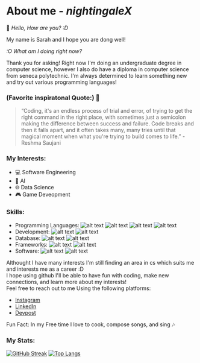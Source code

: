 # About me - *nightingaleX*
:wave: *Hello, How are you? :D <br>*

My name is Sarah and I hope you are dong well! <br>

*:O What am I doing right now? <br>*

Thank you for asking! Right now I'm doing an undergraduate degree in computer science, however I also do have a diploma in computer science from seneca polytechnic. 
I'm always determined to learn something new and try out various programming languages! <br>

### (Favorite inspiratonal Quote:) :star2:
> “Coding, it's an endless process of trial and error, of trying to get the right command in the right place, with sometimes just a semicolon making the difference between success and failure. Code breaks and then it falls apart, and it often takes many, many tries until that magical moment when what you're trying to build comes to life.” - Reshma Saujani

### My Interests:
- :computer: Software Engineering
- :robot: AI
- :globe_with_meridians: Data Science
- :video_game: Game Deveopment

### Skills:
- Programming Languages:  ![alt text](https://img.shields.io/badge/C%2B%2B-ebb3b3) ![alt text](https://img.shields.io/badge/C-ebb3b3) ![alt text](https://img.shields.io/badge/Java-ebb3b3) ![alt text](https://img.shields.io/badge/Python-ebb3b3)
- Development:  ![alt text](https://img.shields.io/badge/JavaScript%20%2F%20HTML%20%2F%20CSS-ebb3b3) ![alt text](https://img.shields.io/badge/Android-ebb3b3)
- Database:  ![alt text](https://img.shields.io/badge/MySQL-ebb3b3) ![alt text](https://img.shields.io/badge/MongoDB-ebb3b3)
- Frameworks:  ![alt text](https://img.shields.io/badge/React-ebb3b3) ![alt text](https://img.shields.io/badge/Express.js-ebb3b3)
- Software:  ![alt text](https://img.shields.io/badge/Visual_Studio_Code-ebb3b3) ![alt text](https://img.shields.io/badge/Android_Studio-ebb3b3)


Althought I have many interests I'm still finding an area in cs which suits me and interests me as a career :D <br>
I hope using github I'll be able to have fun with coding, make new connections, and learn more about my interests! <br>
Feel free to reach out to me Using the following platforms: 

- [Instagram](https://www.instagram.com/nightingalex03/)
- [LinkedIn](https://www.linkedin.com/in/sarah-mathew-0a4a06204/)
- [Devpost](https://devpost.com/NightingaleX03)

Fun Fact: In my Free time I love to cook, compose songs, and sing :notes:

### My Stats:
[![GitHub Streak](http://github-readme-streak-stats.herokuapp.com?user=NightingaleX03&theme=rose)](https://git.io/streak-stats)
[![Top Langs](https://github-readme-stats.vercel.app/api/top-langs/?username=anuraghazra&layout=compact&theme=rose)](https://github.com/anuraghazra/github-readme-stats)
